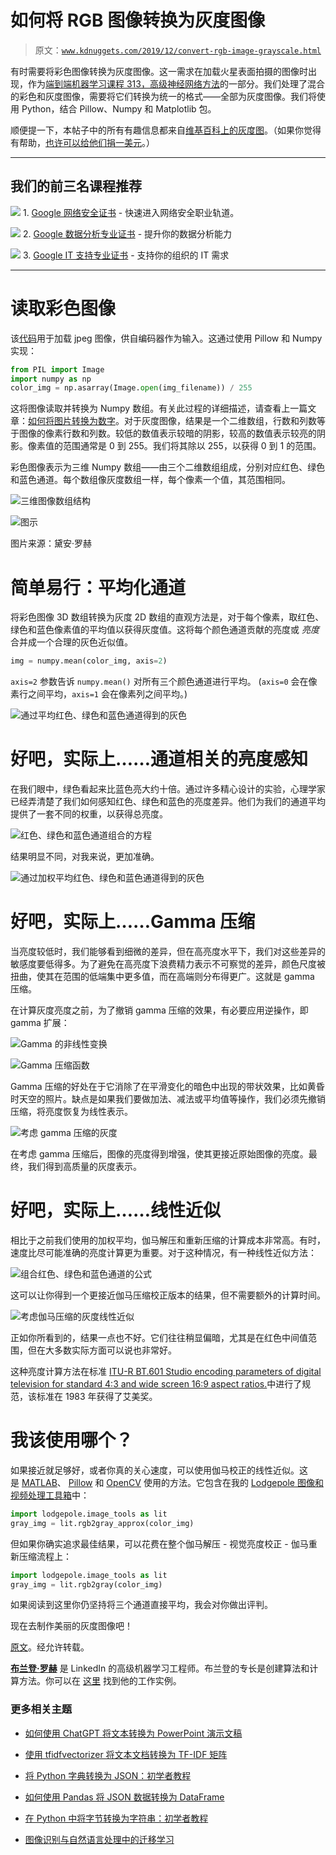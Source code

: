 # 如何将 RGB 图像转换为灰度图像

> 原文：[`www.kdnuggets.com/2019/12/convert-rgb-image-grayscale.html`](https://www.kdnuggets.com/2019/12/convert-rgb-image-grayscale.html)

有时需要将彩色图像转换为灰度图像。这一需求在加载火星表面拍摄的图像时出现，作为[端到端机器学习课程 313，高级神经网络方法](https://end-to-end-machine-learning.teachable.com/p/advanced-neural-network-methods)的一部分。我们处理了混合的彩色和灰度图像，需要将它们转换为统一的格式——全部为灰度图像。我们将使用 Python，结合 Pillow、Numpy 和 Matplotlib 包。

顺便提一下，本帖子中的所有有趣信息都来自[维基百科上的灰度图](https://en.wikipedia.org/wiki/Grayscale)。（如果你觉得有帮助，[也许可以给他们捐一美元](https://donate.wikimedia.org/w/index.php?title=Special:LandingPage&country=US&uselang=en&utm_medium=sidebar&utm_source=donate&utm_campaign=C13_en.wikipedia.org)。）

* * *

## 我们的前三名课程推荐

![](img/0244c01ba9267c002ef39d4907e0b8fb.png) 1\. [Google 网络安全证书](https://www.kdnuggets.com/google-cybersecurity) - 快速进入网络安全职业轨道。

![](img/e225c49c3c91745821c8c0368bf04711.png) 2\. [Google 数据分析专业证书](https://www.kdnuggets.com/google-data-analytics) - 提升你的数据分析能力

![](img/0244c01ba9267c002ef39d4907e0b8fb.png) 3\. [Google IT 支持专业证书](https://www.kdnuggets.com/google-itsupport) - 支持你的组织的 IT 需求

* * *

# 读取彩色图像

该[代码](https://github.com/brohrer/cottonwood_martian_images/blob/master/image_loader.py)用于加载 jpeg 图像，供自编码器作为输入。这通过使用 Pillow 和 Numpy 实现：

```py
from PIL import Image
import numpy as np
color_img = np.asarray(Image.open(img_filename)) / 255
```

这将图像读取并转换为 Numpy 数组。有关此过程的详细描述，请查看上一篇文章：[如何将图片转换为数字](https://brohrer.github.io/images_to_numbers.html)。对于灰度图像，结果是一个二维数组，行数和列数等于图像的像素行数和列数。较低的数值表示较暗的阴影，较高的数值表示较亮的阴影。像素值的范围通常是 0 到 255。我们将其除以 255，以获得 0 到 1 的范围。

彩色图像表示为三维 Numpy 数组——由三个二维数组组成，分别对应红色、绿色和蓝色通道。每个数组像灰度数组一样，每个像素一个值，其范围相同。

![三维图像数组结构](img/4ca9846e2120338949d3ec950a8e487e.png)

![图示](img/b61919db92ac4e6ae4bab1f098d97892.png)

图片来源：黛安·罗赫

# 简单易行：平均化通道

将彩色图像 3D 数组转换为灰度 2D 数组的直观方法是，对于每个像素，取红色、绿色和蓝色像素值的平均值以获得灰度值。这将每个颜色通道贡献的亮度或 *亮度* 合并成一个合理的灰色近似值。

```py
img = numpy.mean(color_img, axis=2)
```

`axis=2` 参数告诉 `numpy.mean()` 对所有三个颜色通道进行平均。 (`axis=0` 会在像素行之间平均，`axis=1` 会在像素列之间平均。)

![通过平均红色、绿色和蓝色通道得到的灰色](img/905b2292724d8aa2c01f659a0670ba6b.png)

# 好吧，实际上……通道相关的亮度感知

在我们眼中，绿色看起来比蓝色亮大约十倍。通过许多精心设计的实验，心理学家已经弄清楚了我们如何感知红色、绿色和蓝色的亮度差异。他们为我们的通道平均提供了一套不同的权重，以获得总亮度。

![红色、绿色和蓝色通道组合的方程](https://en.wikipedia.org/wiki/Grayscale#Colorimetric_(perceptual_luminance-preserving)_conversion_to_grayscale)

结果明显不同，对我来说，更加准确。

![通过加权平均红色、绿色和蓝色通道得到的灰色](img/5a1bcd7bc191e37523bd1f6dbb96e6f8.png)

# 好吧，实际上……Gamma 压缩

当亮度较低时，我们能够看到细微的差异，但在高亮度水平下，我们对这些差异的敏感度要低得多。为了避免在高亮度下浪费精力表示不可察觉的差异，颜色尺度被扭曲，使其在范围的低端集中更多值，而在高端则分布得更广。这就是 gamma 压缩。

在计算灰度亮度之前，为了撤销 gamma 压缩的效果，有必要应用逆操作，即 gamma 扩展：

![Gamma 的非线性变换](https://en.wikipedia.org/wiki/Grayscale#Colorimetric_(perceptual_luminance-preserving)_conversion_to_grayscale)

![Gamma 压缩函数](img/f5e98853566862762b4c0d81947a0c47.png)

Gamma 压缩的好处在于它消除了在平滑变化的暗色中出现的带状效果，比如黄昏时天空的照片。缺点是如果我们要做加法、减法或平均值等操作，我们必须先撤销压缩，将亮度恢复为线性表示。

![考虑 gamma 压缩的灰度](img/cba8097bba797dcffc9d6c8c8374fc0b.png)

在考虑 gamma 压缩后，图像的亮度得到增强，使其更接近原始图像的亮度。最终，我们得到高质量的灰度表示。

# 好吧，实际上……线性近似

相比于之前我们使用的加权平均，伽马解压和重新压缩的计算成本非常高。有时，速度比尽可能准确的亮度计算更为重要。对于这种情况，有一种线性近似方法：

![组合红色、绿色和蓝色通道的公式](img/07a95fe9ad4c404e73d78bcba841f190.png)

这可以让你得到一个更接近伽马压缩校正版本的结果，但不需要额外的计算时间。

![考虑伽马压缩的灰度线性近似](img/3e371291a241ad99f52ca0f9aa662f7f.png)

正如你所看到的，结果一点也不好。它们往往稍显偏暗，尤其是在红色中间值范围，但在大多数实际方面可以说也非常好。

这种亮度计算方法在标准 [ITU-R BT.601 Studio encoding parameters of digital television for standard 4:3 and wide screen 16:9 aspect ratios.](https://www.itu.int/dms_pubrec/itu-r/rec/bt/R-REC-BT.601-7-201103-I!!PDF-E.pdf)中进行了规范，该标准在 1983 年获得了艾美奖。

# 我该使用哪个？

如果接近就足够好，或者你真的关心速度，可以使用伽马校正的线性近似。这是 [MATLAB](https://www.mathworks.com/help/matlab/ref/rgb2gray.html)、 [Pillow](https://pillow.readthedocs.io/en/3.1.x/reference/Image.html) 和 [OpenCV](https://github.com/opencv/opencv/blob/8c0b0714e76efef4a8ca2a7c410c60e55c5e9829/modules/imgproc/src/color.simd_helpers.hpp) 使用的方法。它包含在我的 [Lodgepole 图像和视频处理工具箱](https://github.com/brohrer/lodgepole/blob/master/lodgepole/image_tools.py)中：

```py
import lodgepole.image_tools as lit
gray_img = lit.rgb2gray_approx(color_img)
```

但如果你确实追求最佳结果，可以花费在整个伽马解压 - 视觉亮度校正 - 伽马重新压缩流程上：

```py
import lodgepole.image_tools as lit
gray_img = lit.rgb2gray(color_img)
```

如果阅读到这里你仍坚持将三个通道直接平均，我会对你做出评判。

现在去制作美丽的灰度图像吧！

[原文](https://brohrer.github.io/convert_rgb_to_grayscale.html)。经允许转载。

[**布兰登·罗赫**](https://www.linkedin.com/in/brohrer/) 是 LinkedIn 的高级机器学习工程师。布兰登的专长是创建算法和计算方法。你可以在 [这里](https://brandonrohrer.com/portfolio) 找到他的工作实例。

### 更多相关主题

+   [如何使用 ChatGPT 将文本转换为 PowerPoint 演示文稿](https://www.kdnuggets.com/2023/08/chatgpt-convert-text-powerpoint-presentation.html)

+   [使用 tfidfvectorizer 将文本文档转换为 TF-IDF 矩阵](https://www.kdnuggets.com/2022/09/convert-text-documents-tfidf-matrix-tfidfvectorizer.html)

+   [将 Python 字典转换为 JSON：初学者教程](https://www.kdnuggets.com/convert-python-dict-to-json-a-tutorial-for-beginners)

+   [如何使用 Pandas 将 JSON 数据转换为 DataFrame](https://www.kdnuggets.com/how-to-convert-json-data-into-a-dataframe-with-pandas)

+   [在 Python 中将字节转换为字符串：初学者教程](https://www.kdnuggets.com/convert-bytes-to-string-in-python-a-tutorial-for-beginners)

+   [图像识别与自然语言处理中的迁移学习](https://www.kdnuggets.com/2022/01/transfer-learning-image-recognition-natural-language-processing.html)
